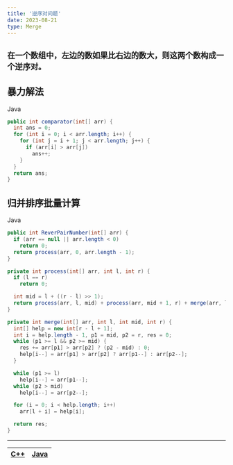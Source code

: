 ```yaml
---
title: '逆序对问题'
date: 2023-08-21
type: Merge
---
```


## `在一个数组中，左边的数如果比右边的数大，则这两个数构成一个逆序对。`

## 暴力解法

Java

```java
public int comparator(int[] arr) {
  int ans = 0;
  for (int i = 0; i < arr.length; i++) {
    for (int j = i + 1; j < arr.length; j++) {
      if (arr[i] > arr[j])
        ans++;
    }
  }
  return ans;
}
```

## 归并排序批量计算

Java

```java
public int ReverPairNumber(int[] arr) {
  if (arr == null || arr.length < 0)
    return 0;
  return process(arr, 0, arr.length - 1);
}

private int process(int[] arr, int l, int r) {
  if (l == r)
    return 0;

  int mid = l + ((r - l) >> 1);
  return process(arr, l, mid) + process(arr, mid + 1, r) + merge(arr, l, mid, r);
}

private int merge(int[] arr, int l, int mid, int r) {
  int[] help = new int[r - l + 1];
  int i = help.length - 1, p1 = mid, p2 = r, res = 0;
  while (p1 >= l && p2 >= mid) {
    res += arr[p1] > arr[p2] ? (p2 - mid) : 0;
    help[i--] = arr[p1] > arr[p2] ? arr[p1--] : arr[p2--];
  }

  while (p1 >= l)
    help[i--] = arr[p1--];
  while (p2 > mid)
    help[i--] = arr[p2--];

  for (i = 0; i < help.length; i++)
    arr[l + i] = help[i];

  return res;
}
```

<hr/>

| [C++](https://github.com/ZhengKe996/DS/blob/main/src/merge_sort/reverse_pair.cpp) | [Java](https://github.com/ZhengKe996/DS/blob/main/src/merge_sort/reverse_pair.java) |
| :-------------------------------------------------------------------------------: | :---------------------------------------------------------------------------------: |
